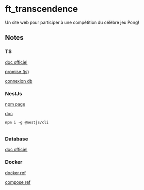 # ft_transcendence
 Un site web pour participer à une compétition du célèbre jeu Pong!

## Notes

### TS

[doc officiel](https://www.typescriptlang.org/docs/handbook/intro.html)

[promise (js)](https://developer.mozilla.org/fr/docs/Web/JavaScript/Reference/Global_Objects/Promise)

[connexion db](https://www.npmjs.com/package/nestjs-pgpromise)

### NestJs

[npm page](https://www.npmjs.com/~nestjscore)

[doc](https://docs.nestjs.com/)

```
npm i -g @nestjs/cli


```

### Database

[doc officiel](https://www.postgresql.org/docs/current/index.html)

### Docker

[docker ref](https://docs.docker.com/engine/reference/builder/)

[compose ref](https://docs.docker.com/compose/compose-file/)
